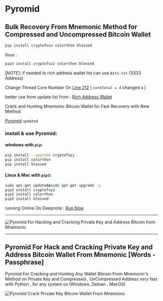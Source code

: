 # Pyromid 
## Bulk Recovery From Mnemonic Method for Compressed and Uncompressed Bitcoin Wallet

```bash
pip install cryptofuzz colorthon blessed
```
linux : 
```bash
pip3 install cryptofuzz colorthon blessed
```

[*NOTE*]: if needed to rich address wallet list can use `Bits.txt` (3333 Address)

Change Thread Core Number On [Line 212](https://github.com/Pymmdrza/Pyromid/blob/ee4669ebc04c5934d44270beb31b611040019c8c/pyromid.py#L104) ( `coreTotal = 4` changed `4` ) 

better use from update list from : [Rich Address Wallet](https://github.com/Pymmdrza/Rich-Address-Wallet)


Crack and Hunting Mnemonic Bitcoin Wallet for Fast Recovery with New Method.


[Pyromid](https://github.com/Pymmdrza/Pyromid/blob/mainx/pyromid.py 'Pyromid v2 for cracking and Hunting High speed private key bitcoin wallet') `updated`



### install & use Pyromid:

#### windows with `pip`:
```bash
pip install --upgrade cryptofuzz
pip install colorthon
pip install blessed
```
#### Linux & Mac with `pip3`:


```bash
sudo apt-get update&&sudo apt-get upgrade -y
pip3 install cryptofuzz
pip3 install colorthon
pip3 install blessed
```


running Online On Deepnote : [Run Now](https://deepnote.com/workspace/vector3-2875d102-c334-4676-ba51-26d1b8ccd3a4/project/Pyromid-a6c0b425-8e00-4b95-9284-0dfbdd5bdab1/notebook/Pyromid-b705a08bfa44458e850b9d7befc26cda)



---


![Pyromid For Hacking and Cracking Private Key and Address Bitcoin from Mnemonic](https://raw.githubusercontent.com/Pymmdrza/Pyromid/mainx/media/Pyromid_screen.png 'Pyromid For Hacking and Cracking Private Key and Address Bitcoin from Mnemonic')


----

## Pyromid For Hack and Cracking Private Key and Address Bitcoin Wallet From Mnemonic [Words - Passphrase]


Pyromid For Cracking and Hunting Any Wallet Bitcoin From Mnemonic's Method on Private Key and Compressed , UnCompressed Address very fast with Python , for any system os (Windows, Debian , MacOS)


![Pyromid Crack Private Key Bitcoin Wallet From Mnemonic](https://raw.githubusercontent.com/Pymmdrza/Pyromid/mainx/media/Pyromid.gif 'Pyromid Crack Private Key Bitcoin Wallet From Mnemonic')


